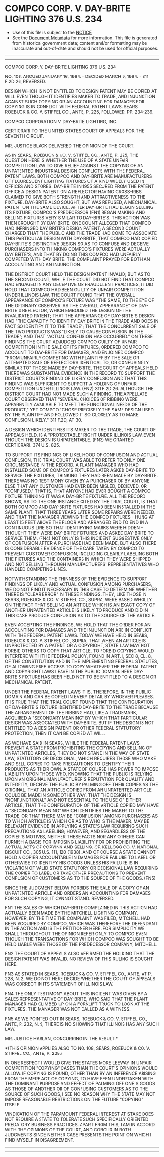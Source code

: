 ---
---

# COMPCO CORP. V. DAY-BRITE LIGHTING 376 U.S. 234

* Use of this file is subject to the [NOTICE](https://github.com/publicdocs/notice/blob/master/NOTICE)
* See the [Document Metadata](../../../) for more information.
  This file is generated from historical government data; content and/or formatting may be inaccurate and out-of-date and should not be used for official purposes.

----------
----------

COMPCO CORP. V. DAY-BRITE LIGHTING 376 U.S. 234

NO. 106.  ARGUED JANUARY 16, 1964.  - DECIDED MARCH 9, 1964.  - 311 F.2D 26, REVERSED.

DESIGN WHICH IS NOT ENTITLED TO DESIGN PATENT MAY BE COPIED AT WILL EVEN THOUGH IT IDENTIFIES MAKER TO TRADE, AND INJUNCTION AGAINST SUCH COPYING OR AN ACCOUNTING FOR DAMAGES FOR COPYING IS IN CONFLICT WITH FEDERAL PATENT LAWS.  SEARS ROEBUCK & CO. V. STIFFEL CO., ANTE, P. 225, FOLLOWED.  PP. 234-239.

COMPCO CORPORATION V. DAY-BRITE LIGHTING, INC.

CERTIORARI TO THE UNITED STATES COURT OF APPEALS FOR THE SEVENTH CIRCUIT.

MR. JUSTICE BLACK DELIVERED THE OPINION OF THE COURT.

AS IN SEARS, ROEBUCK & CO. V. STIFFEL CO., ANTE, P. 225, THE QUESTION HERE IS WHETHER THE USE OF A STATE UNFAIR COMPETITION LAW TO GIVE RELIEF AGAINST THE COPYING OF AN UNPATENTED INDUSTRIAL DESIGN CONFLICTS WITH THE FEDERAL PATENT LAWS.  BOTH COMPCO AND DAY-BRITE ARE MANUFACTURERS OF FLOURESCENT LIGHTING FIXTURES OF A KIND WIDELY USED IN OFFICES AND STORES.  DAY-BRITE IN 1955 SECURED FROM THE PATENT OFFICE A DESIGN PATENT ON A REFLECTOR HAVING CROSS-RIBS CLAIMED TO GIVE BOTH STRENGTH AND ATTRACTIVENESS TO THE FIXTURE.  DAY-BRITE ALSO SOUGHT, BUT WAS REFUSED, A MECHANICAL PATENT ON THE SAME DEVICE.  AFTER DAY-BRITE HAD BEGUN SELLING ITS FIXTURE, COMPCO'S PREDECESSOR (FN1) BEGAN MAKING AND SELLING FIXTURES VERY SIMILAR TO DAY-BRITE'S.  THIS ACTION WAS THEN BROUGHT BY DAY-BRITE.  ONE COUNT ALLEGED THAT COMPCO HAD INFRINGED DAY BRITE'S DESIGN PATENT; A SECOND COUNT CHARGED THAT THE PUBLIC AND THE TRADE HAD COME TO ASSOCIATE THIS PARTICULAR DESIGN WITH DAY-BRITE, THAT COMPCO HAD COPIED DAY-BRITE'S DISTINCTIVE DESIGN SO AS TO CONFUSE AND DECEIVE PURCHASERS INTO THINKING COMPCO'S FIXTURES WERE ACTUALLY DAY BRITE'S, AND THAT BY DOING THIS COMPCO HAD UNFAIRLY COMPETED WITH DAY BRITE.  THE COMPLAINT PRAYED FOR BOTH AN ACCOUNTING AND AN INJUNCTION.

THE DISTRICT COURT HELD THE DESIGN PATENT INVALID; BUT AS TO THE SECOND COUNT, WHILE THE COURT DID NOT FIND THAT COMPCO HAD ENGAGED IN ANY DECEPTIVE OR FRAUDULENT PRACTICES, IT DID HOLD THAT COMPCO HAD BEEN GUILTY OF UNFAIR COMPETITION UNDER ILLINOIS LAW.  THE COURT FOUND THAT THE OVERALL APPEARANCE OF COMPCO'S FIXTURE WAS "THE SAME, TO THE EYE OF THE ORDINARY OBSERVER, AS THE OVERALL APPEARANCE" OF DAY-BRITE'S REFLECTOR, WHICH EMBODIED THE DESIGN OF THE INVALIDATED PATENT; THAT THE APPEARANCE OF DAY-BRITE'S DESIGN HAD "THE CAPACITY TO IDENTIFY DAY BRITE IN THE TRADE AND DOES IN FACT SO IDENTIFY IT TO THE TRADE"; THAT THE CONCURRENT SALE OF THE TWO PRODUCTS WAS "LIKELY TO CAUSE CONFUSION IN THE TRADE"; AND THAT "ACTUAL CONFUSION HAS OCCURRED."  ON THESE FINDINGS THE COURT ADJUDGED COMPCO GUILTY OF UNFAIR COMPETITION IN THE SALE OF ITS FIXTURES, ORDERED COMPCO TO ACCOUNT TO DAY-BRITE FOR DAMAGES, AND ENJOINED COMPCO "FROM UNFAIRLY COMPETING WITH PLAINTIFF BY THE SALE OR ATTEMPTED SALE OF REFLECTORS IDENTICAL TO, OR CONFUSINGLY SIMILAR TO" THOSE MADE BY DAY-BRITE.  THE COURT OF APPEALS HELD THERE WAS SUBSTANTIAL EVIDENCE IN THE RECORD TO SUPPORT THE DISTRICT COURT'S FINDING OF LIKELY CONFUSION AND THAT THIS FINDING WAS SUFFICIENT TO SUPPORT A HOLDING OF UNFAIR COMPETITION UNDER ILLINOIS LAW.  (FN2)  311 F.2D 26.  ALTHOUGH THE DISTRICT COURT HAD NOT MADE SUCH A FINDING, THE APPELLATE COURT OBSERVED THAT "SEVERAL CHOICES OF RIBBING WERE APPARENTLY AVAILABLE TO MEET THE FUNCTIONAL NEEDS OF THE PRODUCT," YET COMPCO "CHOSE PRECISELY THE SAME DESIGN USED BY THE PLAINTIFF AND FOLLOWED IT SO CLOSELY AS TO MAKE CONFUSION LIKELY."  311 F.2D, AT 30.

A DESIGN WHICH IDENTIFIES ITS MAKER TO THE TRADE, THE COURT OF APPEALS HELD, IS A "PROTECTABLE" RIGHT UNDER ILLINOIS LAW, EVEN THOUGH THE DESIGN IS UNPATENTABLE.  (FN3)  WE GRANTED CERTIORARI.  374 U.S. 825.

TO SUPPORT ITS FINDINGS OF LIKELIHOOD OF CONFUSION AND ACTUAL CONFUSION, THE TRIAL COURT WAS ABLE TO REFER TO ONLY ONE CIRCUMSTANCE IN THE RECORD.  A PLANT MANAGER WHO HAD INSTALLED SOME OF COMPCO'S FIXTURES LATER ASKED DAY-BRITE TO SERVICE THE FIXTURES, THINKING THEY HAD BEEN MADE BY DAY-BRITE.  THERE WAS NO TESTIMONY GIVEN BY A PURCHASER OR BY ANYONE ELSE THAT ANY CUSTOMER HAD EVER BEEN MISLED, DECIEVED, OR "CONFUSED," THAT IS, THAT ANYONE HAD EVER BOUGHT A COMPCO FIXTURE THINKING IT WAS A DAY-BRITE FIXTURE.  ALL THE RECORD SHOWS, AS TO THE ONE INSTANCE CITED BY THE TRIAL COURT, IS THAT BOTH COMPCO AND DAY-BRITE FIXTURES HAD BEEN INSTALLED IN THE SAME PLANT, THAT THREE YEARS LATER SOME REPAIRS WERE NEEDED, AND THAT THE MANAGER VIEWING THE COMPCO FIXTURES - HUNG AT LEAST 15 FEET ABOVE THE FLOOR AND ARRANGED END TO END IN A CONTINUOUS LINE SO THAT IDENTIFYING MARKS WERE HIDDEN - THOUGHT THEY WERE DAY-BRITE FIXTURES AND ASKED DAY-BRITE TO SERVICE THEM.  (FN4)  NOT ONLY IS THIS INCIDENT SUGGESTIVE ONLY OF CONFUSION AFTER A PURCHASE HAD BEEN MADE, BUT ALSO THERE IS CONSIDERABLE EVIDENCE OF THE CARE TAKEN BY COMPCO TO PREVENT CUSTOMER CONFUSION, INCLUDING CLEARLY LABELING BOTH THE FIXTURES AND THE CONTAINERS IN WHICH THEY WERE SHIPPED AND NOT SELLING THROUGH MANUFACTURERS' REPRESENTATIVES WHO HANDLED COMPETING LINES.

NOTWITHSTANDING THE THINNESS OF THE EVIDENCE TO SUPPORT FINDINGS OF LIKELY AND ACTUAL CONFUSION AMONG PURCHASERS, WE DO NOT FIND IT NECESSARY IN THIS CASE TO DETERMINE WHETHER THERE IS "CLEAR ERROR" IN THESE FINDINGS.  THEY, LIKE THOSE IN SEARS, ROEBUCK & CO. V. STIFFEL CO., SUPRA, WERE BASED WHOLLY ON THE FACT THAT SELLING AN ARTICLE WHICH IS AN EXACT COPY OF ANOTHER UNPATENTED ARTICLE IS LIKELY TO PRODUCE AND DID IN THIS CASE PRODUCE CONFUSION AS TO THE SOURCE OF THE ARTICLE.

EVEN ACCEPTING THE FINDINGS, WE HOLD THAT THE ORDER FOR AN ACCOUNTING FOR DAMAGES AND THE INJUNCTION ARE IN CONFLICT WITH THE FEDERAL PATENT LAWS.  TODAY WE HAVE HELD IN SEARS, ROEBUCK & CO. V. STIFFEL CO., SUPRA, THAT WHEN AN ARTICLE IS UNPROTECTED BY A PATENT OR A COPYRIGHT, STATE LAW MAY NOT FORBID OTHERS TO COPY THAT ARTICLE.  TO FORBID COPYING WOULD INTERFERE WITH THE FEDERAL POLICY, FOUND IN ART. I, SEC 8, CL. 8, OF THE CONSTITUTION AND IN THE IMPLEMENTING FEDERAL STATUTES, OF ALLOWING FREE ACCESS TO COPY WHATEVER THE FEDERAL PATENT AND COPYRIGHT LAWS LEAVE IN THE PUBLIC DOMAIN.  HERE DAY-BRITE'S FIXTURE HAS BEEN HELD NOT TO BE ENTITLED TO A DESIGN OR MECHANICAL PATENT.

UNDER THE FEDERAL PATENT LAWS IT IS, THEREFORE, IN THE PUBLIC DOMAIN AND CAN BE COPIED IN EVERY DETAIL BY WHOEVER PLEASES.  IT IS TRUE THAT THE TRIAL COURT FOUND THAT THE CONFIGURATION OF DAY-BRITE'S FIXTURE IDENTIFIED DAY-BRITE TO THE TRADE BECAUSE THE ARRANGEMENT OF THE RIBBING HAD, LIKE A TRADEMARK, ACQUIRED A "SECONDARY MEANING" BY WHICH THAT PARTICULAR DESIGN WAS ASSOCIATED WITH DAY-BRITE.  BUT IF THE DESIGN IS NOT ENTITLED TO A DESIGN PATENT OR OTHER FEDERAL STATUTORY PROTECTION, THEN IT CAN BE COPIED AT WILL.

AS WE HAVE SAID IN SEARS, WHILE THE FEDERAL PATENT LAWS PREVENT A STATE FROM PROHIBITING THE COPYING AND SELLING OF UNPATENTED ARTICLES, THEY DO NOT STAND IN THE WAY OF STATE LAW, STATUTORY OR DECISIONAL, WHICH REQUIRES THOSE WHO MAKE AND SELL COPIES TO TAKE PRECAUTIONS TO IDENTIFY THEIR PRODUCTS AS THEIR OWN.  A STATE OF COURSE HAS POWER TO IMPOSE LIABILITY UPON THOSE WHO, KNOWING THAT THE PUBLIC IS RELYING UPON AN ORIGINAL MANUFACTURER'S REPUTATION FOR QUALITY AND INTEGRITY, DECEIVE THE PUBLIC BY PALMING OFF THEIR COPIES AS THE ORIGINAL.  THAT AN ARTICLE COPIED FROM AN UNPATENTED ARTICLE COULD BE MADE IN SOME OTHER WAY, THAT THE DESIGN IS "NONFUNCTIONAL" AND NOT ESSENTIAL TO THE USE OF EITHER ARTICLE, THAT THE CONFIGURATION OF THE ARTICLE COPIED MAY HAVE A "SECONDARY MEANING" WHICH IDENTIFIES THE MAKER TO THE TRADE, OR THAT THERE MAY BE "CONFUSION" AMONG PURCHASERS AS TO WHICH ARTICLE IS WHICH OR AS TO WHO IS THE MAKER, MAY BE RELEVANT EVIDENCE IN APPLYING A STATE'S LAW REQUIRING SUCH PRECAUTIONS AS LABELING; HOWEVER, AND REGARDLESS OF THE COPIER'S MOTIVES, NEITHER THESE FACTS NOR ANY OTHERS CAN FURNISH A BASIS FOR IMPOSING LIABILITY FOR OR PROHIBITING THE ACTUAL ACTS OF COPYING AND SELLING.  CF. KELLOGG CO. V. NATIONAL BISCUIT CO., 305 U.S. 111, 120 (1938).  AND OF COURSE A STATE CANNOT HOLD A COPIER ACCOUNTABLE IN DAMAGES FOR FAILURE TO LABEL OR OTHERWISE TO IDENTIFY HIS GOODS UNLESS HIS FAILURE IS IN VIOLATION OF VALID STATE STATUTORY OR DECISIONAL LAW REQUIRING THE COPIER TO LABEL OR TAKE OTHER PRECAUTIONS TO PREVENT CONFUSION OF CUSTOMERS AS TO THE SOURCE OF THE GOODS.  (FN5)

SINCE THE JUDGMENT BELOW FORBIDS THE SALE OF A COPY OF AN UNPATENTED ARTICLE AND ORDERS AN ACCOUNTING FOR DAMAGES FOR SUCH COPYING, IT CANNOT STAND.  REVERSED.

FN1  THE SALES OF WHICH DAY-BRITE COMPLAINED IN THIS ACTION HAD ACTUALLY BEEN MADE BY THE MITCHELL LIGHTING COMPANY.  HOWEVER, BY THE TIME THE COMPLAINT WAS FILED, MITCHELL HAD BEEN ACQUIRED BY COMPCO, WHICH WAS THEREFORE THE DEFENDANT IN THE ACTION AND IS THE PETITIONER HERE.  FOR SIMPLICITY WE SHALL THROUGHOUT THE OPINION REFER ONLY TO COMPCO EVEN THOUGH THE TRANSACTIONS FOR WHICH COMPCO WAS SOUGHT TO BE HELD LIABLE WERE THOSE OF THE PREDECESSOR COMPANY, MITCHELL.

FN2  THE COURT OF APPEALS ALSO AFFIRMED THE HOLDING THAT THE DESIGN PATENT WAS INVALID.  NO REVIEW OF THIS RULING IS SOUGHT HERE.

FN3 AS STATED IN SEARS, ROEBUCK & CO. V. STIFFEL CO., ANTE, AT P. 228, N. 2, WE DO NOT HERE DECIDE WHETHER THE COURT OF APPEALS WAS CORRECT IN ITS STATEMENT OF ILLINOIS LAW.

FN4  THE ONLY TESTIMONY ABOUT THIS INCIDENT WAS GIVEN BY A SALES REPRESENTATIVE OF DAY-BRITE, WHO SAID THAT THE PLANT MANAGER HAD CLIMBED UP ON A FORKLIFT TRUCK TO LOOK AT THE FIXTURES.  THE MANAGER WAS NOT CALLED AS A WITNESS.

FN5  AS WE POINTED OUT IN SEARS, ROEBUCK & CO. V. STIFFEL CO., ANTE, P. 232, N. 9, THERE IS NO SHOWING THAT ILLINOIS HAS ANY SUCH LAW.

MR. JUSTICE HARLAN, CONCURRING IN THE RESULT.\*

\*(THIS OPINION APPLIES ALSO TO NO. 108, SEARS, ROEBUCK & CO. V. STIFFEL CO., ANTE, P. 225.)

IN ONE RESPECT I WOULD GIVE THE STATES MORE LEEWAY IN UNFAIR COMPETITION "COPYING" CASES THAN THE COURT'S OPINIONS WOULD ALLOW.  IF COPYING IS FOUND, OTHER THAN BY AN INFERENCE ARISING FROM THE MERE ACT OF COPYING, TO HAVE BEEN UNDERTAKEN WITH THE DOMINANT PURPOSE AND EFFECT OF PALMING OFF ONE'S GOODS AS THOSE OF ANOTHER OR OF CONFUSING CUSTOMERS AS TO THE SOURCE OF SUCH GOODS, I SEE NO REASON WHY THE STATE MAY NOT IMPOSE REASONABLE RESTRICTIONS ON THE FUTURE "COPYING" ITSELF.

VINDICATION OF THE PARAMOUNT FEDERAL INTEREST AT STAKE DOES NOT REQUIRE A STATE TO TOLERATE SUCH SPECIFICALLY ORIENTED PREDATORY BUSINESS PRACTICES.  APART FROM THIS, I AM IN ACCORD WITH THE OPINIONS OF THE COURT, AND CONCUR IN BOTH JUDGMENTS SINCE NEITHER CASE PRESENTS THE POINT ON WHICH I FIND MYSELF IN DISAGREEMENT.


----------
----------


